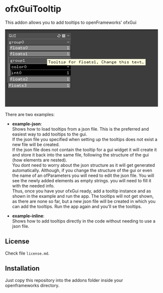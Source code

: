 # ofxGuiTooltip

This addon allows you to add tooltips to openFrameworks' ofxGui

![](Screenshot.png)

There are two examples:

* **example-json**:   
 	Shows how to load tooltips from a json file. This is the preferred and easiest way to add tooltips to the gui.  
	If the json file you specified when setting up the tooltips does not exist a new file will be created.  
    If the json file does not contain the tooltip for a gui widget it will create it and store it back into the same file, following the structure of the gui (how elements are nested).  
    You dont need to worry about the json structure as it will get generated automatically. Although, if you change the structure of the gui or even the name of an ofParameters you will need to edit the json file. You will see the newly added elements as empty strings. you will need to fill it with the needed info.  
	Thus, once you have your ofxGui ready, add a tooltip instance and as shown in the example and run the app. The tooltips will not get shown, as there are none so far, but a new json file will be created in which you can add the tooltips. Run the app again and you'll se the tooltips.


* **example-inline**:  
Shows how to add tooltips directly in the code without needing to use a json file. 






## License

Check file `license.md`.

## Installation

Just copy this repository into the addons folder inside your openframeworks directory.

